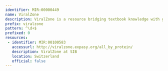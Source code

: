 ```yaml
---
identifier: MIR:00000449
name: ViralZone
description: ViralZone is a resource bridging textbook knowledge with genomic and proteomic sequences. It provides fact sheets on all known virus families/genera with easy access to sequence data. A selection of reference strains (RefStrain) provides annotated standards to circumvent the exponential increase of virus sequences. Moreover ViralZone offers a complete set of detailed and accurate virion pictures.
prefix: viralzone
pattern: ^\d+$
prefixed: 0
resources:
 - identifier: MIR:00100583
   accessurl: http://viralzone.expasy.org/all_by_protein/
   description: ViralZone at SIB
   location: Switzerland
   official: false
---
```

